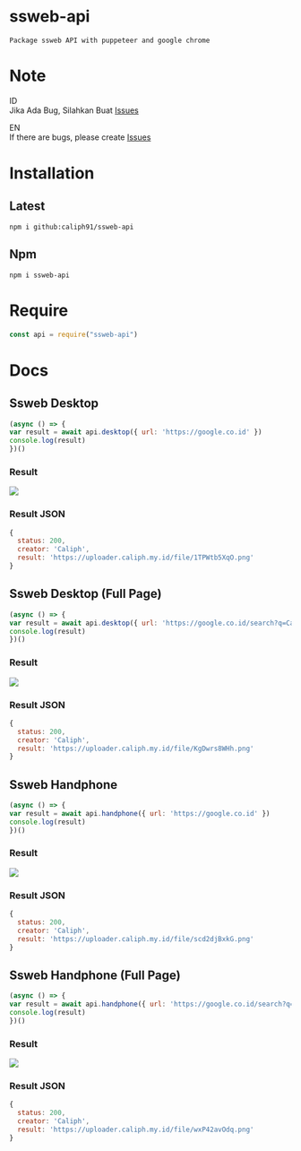 # ssweb-api
`Package ssweb API with puppeteer and google chrome`

# Note
ID</br>
Jika Ada Bug, Silahkan Buat [Issues](https://github.com/Caliph91/ssweb-api/issues/new)

EN</br>
If there are bugs, please create [Issues](https://github.com/Caliph91/ssweb-api/issues/new)


# Installation

## Latest
`npm i github:caliph91/ssweb-api`

## Npm 
`npm i ssweb-api`


# Require
```js
const api = require("ssweb-api")
```


# Docs

## Ssweb Desktop
```js
(async () => {
var result = await api.desktop({ url: 'https://google.co.id' })
console.log(result)
})()
```

### Result 
<img src="https://telegra.ph/file/221e5fd399fbc8c9696b2.png"></img>

### Result JSON
```js
{
  status: 200,
  creator: 'Caliph',
  result: 'https://uploader.caliph.my.id/file/1TPWtb5XqO.png'
}
```

## Ssweb Desktop (Full Page)
```js
(async () => {
var result = await api.desktop({ url: 'https://google.co.id/search?q=Caliph%20Rest%20Api', fullpage: true })
console.log(result)
})()
```

### Result 
<img src="https://telegra.ph/file/a661907259df2d35ebd3c.png"></img>

### Result JSON
```js
{
  status: 200,
  creator: 'Caliph',
  result: 'https://uploader.caliph.my.id/file/KgDwrs8WHh.png'
}
```

## Ssweb Handphone 
```js
(async () => {
var result = await api.handphone({ url: 'https://google.co.id' })
console.log(result)
})()
```

### Result 
<img src="https://telegra.ph/file/517b8219ca53433c73b40.png"></img>

### Result JSON
```js
{
  status: 200,
  creator: 'Caliph',
  result: 'https://uploader.caliph.my.id/file/scd2djBxkG.png'
}
```

## Ssweb Handphone (Full Page)
```js
(async () => {
var result = await api.handphone({ url: 'https://google.co.id/search?q=Caliph%20Rest%20Api', fullpage: true })
console.log(result)
})()
```

### Result 
<img src="https://uploader.caliph.my.id/file/GSXWUwB3nJ.png"></img>

### Result JSON
```js
{
  status: 200,
  creator: 'Caliph',
  result: 'https://uploader.caliph.my.id/file/wxP42avOdq.png'
}
```


